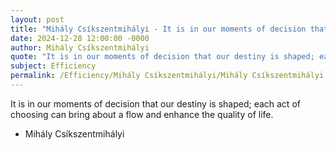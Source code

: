 ```yaml
---
layout: post
title: "Mihály Csíkszentmihályi - It is in our moments of decision that"
date: 2024-12-28 12:00:00 -0000
author: Mihály Csíkszentmihályi
quote: "It is in our moments of decision that our destiny is shaped; each act of choosing can bring about a flow and enhance the quality of life."
subject: Efficiency
permalink: /Efficiency/Mihály Csíkszentmihályi/Mihály Csíkszentmihályi - It is in our moments of decision that
---
```


It is in our moments of decision that our destiny is shaped; each act of choosing can bring about a flow and enhance the quality of life.

- Mihály Csíkszentmihályi
